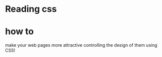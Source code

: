 # Reading css

# how to
make your web pages more attractive
controlling the design of them using CSS!
